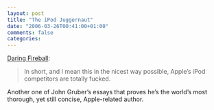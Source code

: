 ```yaml
---
layout: post
title: "The iPod Juggernaut"
date: "2006-03-26T00:41:00+01:00"
comments: false
categories: 
---
```


<p><a href="http://daringfireball.net/2006/03/ipod_juggernaut">Daring Fireball</a>: </p>

<blockquote>
<p>In short, and I mean this in the nicest way possible, Apple&#8217;s iPod competitors are totally fucked.</p>
</blockquote>

<p>Another one of John Gruber&#8217;s essays that proves he&#8217;s the world&#8217;s most thorough, yet still concise, Apple-related author.</p>


